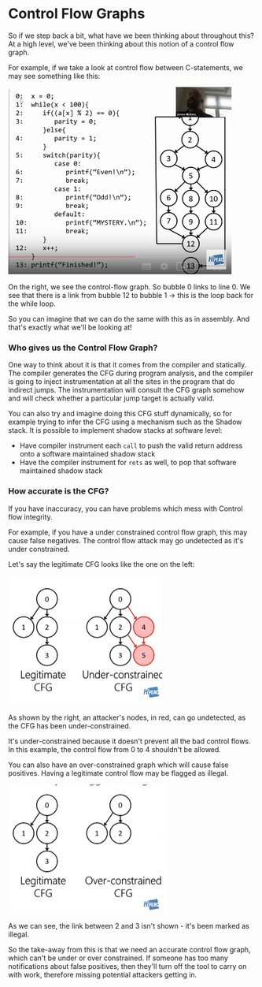 # Control Flow Graphs

So if we step back a bit, what have we been thinking about throughout this? At a high level, we've been thinking about this notion of a control flow graph.

For example, if we take a look at control flow between C-statements, we may see something like this:

![](../../../.gitbook/assets/cfg_between_c_lines.png)

On the right, we see the control-flow graph. So bubble 0 links to line 0. We see that there is a link from bubble 12 to bubble 1 -&gt; this is the loop back for the while loop.

So you can imagine that we can do the same with this as in assembly. And that's exactly what we'll be looking at!

### Who gives us the Control Flow Graph?

One way to think about it is that it comes from the compiler and statically. The compiler generates the CFG  during program analysis, and the compiler is going to inject instrumentation at all the sites in the program that do indirect jumps. The instrumentation will consult the CFG graph somehow and will check whether a particular jump target is actually valid.

You can also try and imagine doing this CFG stuff dynamically, so for example trying to infer the CFG using a mechanism such as the Shadow stack. It is possible to implement shadow stacks at software level:

* Have compiler instrument each `call` to push the valid return address onto a software maintained shadow stack
* Have the compiler instrument for `rets` as well, to pop that software maintained shadow stack



### How accurate is the CFG?

If you have inaccuracy, you can have problems which mess with Control flow integrity.

For example, if you have a under constrained control flow graph, this may cause false negatives. The control flow attack may go undetected as it's under constrained.

Let's say the legitimate CFG looks like the one on the left:

![](../../../.gitbook/assets/under_constrained_cfg.png)

As shown by the right, an attacker's nodes, in red, can go undetected, as the CFG has been under-constrained.

It's under-constrained because it doesn't prevent all the bad control flows. In this example, the control flow from 0 to 4 shouldn't be allowed.

You can also have an over-constrained graph which will cause false positives. Having a legitimate control flow may be flagged as illegal.

![](../../../.gitbook/assets/over_constrained_cfg.png)

As we can see, the link between 2 and 3 isn't shown - it's been marked as illegal.

So the take-away from this is that we need an accurate control flow graph, which can't be under or over constrained. If someone has too many notifications about false positives, then they'll turn off the tool to carry on with work, therefore missing potential attackers getting in.

